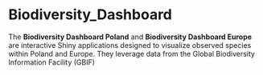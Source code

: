 # Biodiversity_Dashboard
The **Biodiversity Dashboard Poland** and **Biodiversity Dashboard Europe** are interactive Shiny applications designed to visualize observed species within Poland and Europe. They leverage data from the Global Biodiversity Information Facility (GBIF)
